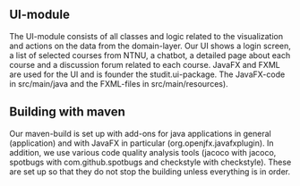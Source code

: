 ## UI-module
The UI-module consists of all classes and logic related to the visualization and actions on the data from the domain-layer. Our UI shows a login screen, a list of selected courses from NTNU, a chatbot, a detailed page about each course and a discussion forum related to each course.
JavaFX and FXML are used for the UI and is founder the studit.ui-package. The JavaFX-code in src/main/java and the FXML-files in src/main/resources).

## Building with maven
Our maven-build is set up with add-ons for java applications in general (application) and with JavaFX in particular (org.openjfx.javafxplugin). 
In addition, we use various code quality analysis tools (jacoco with jacoco, spotbugs with com.github.spotbugs and checkstyle with checkstyle). These are set up so that they do not stop the building unless everything is in order.